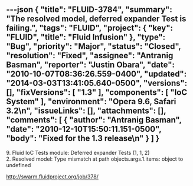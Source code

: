 ---json
{
  "title": "FLUID-3784",
  "summary": "The resolved model, deferred expander Test is failing.",
  "tags": "FLUID",
  "project": {
    "key": "FLUID",
    "title": "Fluid Infusion"
  },
  "type": "Bug",
  "priority": "Major",
  "status": "Closed",
  "resolution": "Fixed",
  "assignee": "Antranig Basman",
  "reporter": "Justin Obara",
  "date": "2010-10-07T08:36:26.559-0400",
  "updated": "2014-03-03T13:41:05.640-0500",
  "versions": [],
  "fixVersions": [
    "1.3"
  ],
  "components": [
    "IoC System"
  ],
  "environment": "Opera 9.6, Safari 3.2\n",
  "issueLinks": [],
  "attachments": [],
  "comments": [
    {
      "author": "Antranig Basman",
      "date": "2010-12-10T15:50:11.151-0500",
      "body": "Fixed for the 1.3 release\n"
    }
  ]
}
---
9\. Fluid IoC Tests module: Deferred expander Tests (1, 1, 2)\
2\. Resolved model: Type mismatch at path objects.args.1.items: object to undefined

<http://swarm.fluidproject.org/job/378/>

        